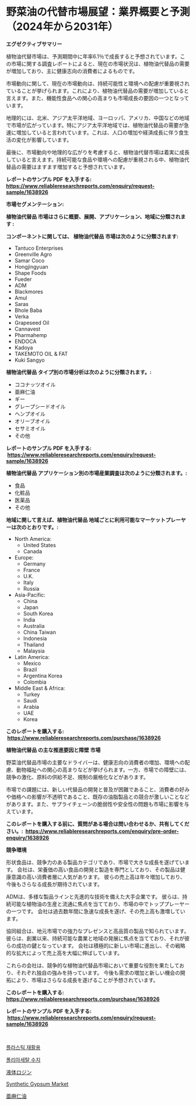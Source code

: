 <p><h1>野菜油の代替市場展望：業界概要と予測（2024年から2031年）</h1></p><p><strong>エグゼクティブサマリー</strong></p>
<p><p>植物油代替市場は、予測期間中に年率6.1％で成長すると予想されています。この市場に関する調査レポートによると、現在の市場状況は、植物油代替品の需要が増加しており、主に健康志向の消費者によるものです。</p><p>市場動向に関して、現在の市場動向は、持続可能性と環境への配慮が重要視されていることが挙げられます。これにより、植物油代替品の需要が増加していると言えます。また、機能性食品への関心の高まりも市場成長の要因の一つとなっています。</p><p>地理的には、北米、アジア太平洋地域、ヨーロッパ、アメリカ、中国などの地域で市場が広がっています。特にアジア太平洋地域では、植物油代替品の需要が急速に増加していると言われています。これは、人口の増加や経済成長に伴う食生活の変化が影響しています。</p><p>最後に、市場動向や地理的な広がりを考慮すると、植物油代替市場は着実に成長していると言えます。持続可能な食品や環境への配慮が重視される中、植物油代替品の需要はますます増加すると予想されています。</p></p>
<p><strong>レポートのサンプル PDF を入手する: <a href="https://www.reliableresearchreports.com/enquiry/request-sample/1638926">https://www.reliableresearchreports.com/enquiry/request-sample/1638926</a></strong></p>
<p><strong>市場セグメンテーション:</strong></p>
<p><strong> 植物油代替品 市場はさらに概要、展開、アプリケーション、地域に分類されます :</strong></p>
<p><strong>コンポーネントに関しては、 植物油代替品 市場は次のように分類されます: &nbsp;</strong></p>
<p><ul><li>Tantuco Enterprises</li><li>Greenville Agro</li><li>Samar Coco</li><li>Hongjingyuan</li><li>Shape Foods</li><li>Fueder</li><li>ADM</li><li>Blackmores</li><li>Amul</li><li>Saras</li><li>Bhole Baba</li><li>Verka</li><li>Grapeseed Oil</li><li>Cannavest</li><li>Pharmahemp</li><li>ENDOCA</li><li>Kadoya</li><li>TAKEMOTO OIL & FAT</li><li>Kuki Sangyo</li></ul></p>
<p><strong> 植物油代替品 タイプ別の市場分析は次のように分類されます。:</strong></p>
<p><ul><li>ココナッツオイル</li><li>亜麻仁油</li><li>ギー</li><li>グレープシードオイル</li><li>ヘンプオイル</li><li>オリーブオイル</li><li>セサミオイル</li><li>その他</li></ul></p>
<p><strong>レポートのサンプル PDF を入手する: &nbsp;<a href="https://www.reliableresearchreports.com/enquiry/request-sample/1638926">https://www.reliableresearchreports.com/enquiry/request-sample/1638926</a></strong></p>
<p><strong> 植物油代替品 アプリケーション別の市場産業調査は次のように分類されます。:</strong></p>
<p><ul><li>食品</li><li>化粧品</li><li>医薬品</li><li>その他</li></ul></p>
<p><strong>地域に関して言えば、植物油代替品 地域ごとに利用可能なマーケットプレーヤーは次のとおりです。:</strong></p>
<p><ul>
    <li>
        North America:
        <ul>
            <li>United States</li>
            <li>Canada</li>
        </ul>
    </li>
    <li>
        Europe:
        <ul>
            <li>Germany</li>
            <li>France</li>
            <li>U.K.</li>
            <li>Italy</li>
            <li>Russia</li>
        </ul>
    </li>
    <li>
        Asia-Pacific:
        <ul>
            <li>China</li>
            <li>Japan</li>
            <li>South Korea</li>
            <li>India</li>
            <li>Australia</li>
            <li>China Taiwan</li>
            <li>Indonesia</li>
            <li>Thailand</li>
            <li>Malaysia</li>
        </ul>
    </li>
    <li>
        Latin America:
        <ul>
            <li>Mexico</li>
            <li>Brazil</li>
            <li>Argentina Korea</li>
            <li>Colombia</li>
        </ul>
    </li>
    <li>
        Middle East & Africa:
        <ul>
            <li>Turkey</li>
            <li>Saudi</li>
            <li>Arabia</li>
            <li>UAE</li>
            <li>Korea</li>
        </ul>
    </li>
    </ul></p>
<p><strong>このレポートを購入する: &nbsp;<a href="https://www.reliableresearchreports.com/purchase/1638926">https://www.reliableresearchreports.com/purchase/1638926</a></strong></p>
<p><strong>植物油代替品 の主な推進要因と障壁 市場</strong></p>
<p><p>野菜油代替品市場の主要なドライバーは、健康志向の消費者の増加、環境への配慮、動物福祉への関心の高まりなどが挙げられます。一方、市場での障壁には、競争の激化、原料の供給不足、規制の厳格化などがあります。</p><p>市場での課題には、新しい代替品の開発と普及が困難であること、消費者の好みや価格への影響が不透明であること、既存の油脂製品との競合が激しいことなどがあります。また、サプライチェーンの脆弱性や安全性の問題も市場に影響を与えています。</p></p>
<p><strong>このレポートを購入する前に、質問がある場合は問い合わせるか、共有してください。:&nbsp; <a href="https://www.reliableresearchreports.com/enquiry/pre-order-enquiry/1638926">https://www.reliableresearchreports.com/enquiry/pre-order-enquiry/1638926</a></strong></p>
<p><strong>競争環境</strong></p>
<p><p>形状食品は、競争力のある製品カテゴリであり、市場で大きな成長を遂げています。 会社は、栄養価の高い食品の開発と製造を専門としており、その製品は健康意識の高い消費者層に人気があります。 彼らの売上高は年々増加しており、今後もさらなる成長が期待されています。</p><p>ADMは、多様な製品ラインと先進的な技術を備えた大手企業です。  彼らは、持続可能な植物油の生産と流通に焦点を当てており、市場の中でトッププレーヤーの一つです。 会社は過去数年間に急速な成長を遂げ、その売上高も激増しています。</p><p>協同組合は、地元市場での強力なプレゼンスと高品質の製品で知られています。  彼らは、創業以来、持続可能な農業と地域の発展に焦点を当てており、それが彼らの成功の鍵となっています。  会社は積極的に新しい市場に進出し、その戦略的な拡大によって売上高を大幅に伸ばしています。</p><p>これらの会社は、競争的な植物油代替品市場において重要な役割を果たしており、それぞれ独自の強みを持っています。  今後も需求の増加と新しい機会の開拓により、市場はさらなる成長を遂げることが予想されています。</p></p>
<p><strong>このレポートを購入する: &nbsp; <a href="https://www.reliableresearchreports.com/purchase/1638926">https://www.reliableresearchreports.com/purchase/1638926</a></strong></p>
<p><strong>レポートのサンプル PDF を入手する: &nbsp;<a href="https://www.reliableresearchreports.com/enquiry/request-sample/1638926">https://www.reliableresearchreports.com/enquiry/request-sample/1638926</a></strong><strong></strong></p>
<p>&nbsp;</p>
<p><p><a href="https://github.com/vsoq0zknh59/Market-Research-Report-List-1/blob/main/20311668428.md">플라스틱 재활용</a></p><p><a href="https://github.com/Tristiarton768456/Market-Research-Report-List-1/blob/main/57157588429.md">폴리아세탈 수지</a></p><p><a href="https://github.com/bevdtkn4419963/Market-Research-Report-List-1/blob/main/51434659261.md">液体ロジン</a></p><p><a href="https://iodized-pantydraco-05c.notion.site/Synthetic-Gypsum-Market-Size-and-Examines-its-Market-Scope-with-a-Primary-Focus-on-Growth-Opportun-5d0058d0bab44edebdf82f819a7ae82e">Synthetic Gypsum Market</a></p><p><a href="https://github.com/MosesSpinka1914/Market-Research-Report-List-1/blob/main/21485909262.md">亜麻仁油</a></p></p>